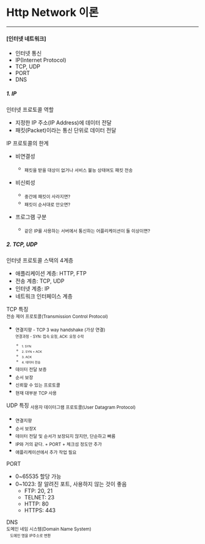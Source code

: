 # Http Network 이론

---

#### [인터넷 네트워크]
- 인터넷 통신
- IP(Internet Protocol)
- TCP, UDP
- PORT
- DNS

##### 1.  IP
인터넷 프로토콜 역할  

  - 지정한 IP 주소(IP Address)에 데이터 전달
  - 패킷(Packet)이라는 통신 단위로 데이터 전달
  

IP 프로토콜의 한계 
  - 비연결성
      - <sub>패킷을 받을 대상이 없거나 서비스 불능 상태여도 패킷 전송</sub>
  - 비신뢰성
      - <sub>중간에 패킷이 사라지면?</sub>
      - <sub>패킷이 순서대로 안오면?</sub>

  - 프로그램 구분
      - <sub>같은 IP를 사용하는 서버에서 통신하는 어플리케이션이 둘 이상이면?</sub>

##### 2. TCP, UDP
인터넷 프로토콜 스택의 4계층  
- 애플리케이션 계층: HTTP, FTP
- 전송 계층: TCP, UDP
- 인터넷 계층: IP
- 네트워크 인터페이스 계층

TCP 특징  
<sub>전송 제어 프로토콜(Transmission Control Protocol)
- <sub>연결지향 - TCP 3 way handshake (가상 연결)  
  <sub> 연결과정 - SYN: 접속 요청, ACK: 요청 수락
     - <sub> 1. SYN 
     - <sub> 2. SYN + ACK
     - <sub> 3. ACK
     - <sub> 4. 데이터 전송
- <sub>데이터 전달 보증
- <sub>순서 보장
- <sub>신뢰할 수 있는 프로토콜
- <sub>현재 대부분 TCP 사용

UDP 특징
<sub>사용자 데이터그램 프로토콜(User Datagram Protocol)
- <sub> 연결지향
- <sub> 순서 보장X
- <sub> 데이터 전달 및 순서가 보장되지 않지만, 단순하고 빠름
- <sub> IP와 거의 같다. + PORT + 체크섬 정도만 추가<br/>
- <sub> 애플리케이션에서 추가 작업 필요

PORT
- 0~65535 할당 가능
- 0~1023: 잘 알려진 포트, 사용하지 않는 것이 좋음 
    - FTP: 20, 21
    - TELNET: 23
    - HTTP: 80
    - HTTPS: 443
    
DNS  
<sub> 도메인 네임 시스템(Domain Name System)  
&nbsp;&nbsp;&nbsp;<sub>도메인 명을 IP주소로 변환